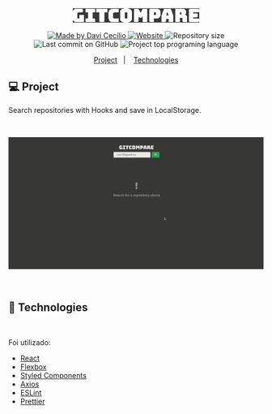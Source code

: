 <div align="center">
    <img src="./src/assets/images/logoTitleDark.png" width="250px"/>
</div>

<p align="center">
<a href="https://github.com/DaviCecilio" target="_blank">
  <img alt="Made by Davi Cecílio" src="https://img.shields.io/badge/made%20by-Davi%20Cec%C3%ADlio-brightgreen">
  </a>
  <a href="https://davicecilio.github.io/gitcompare-hooks/" target="_blank">
  <img alt="Website" src="https://img.shields.io/website?url=https%3A%2F%2Fdavicecilio.github.io/gitcompare-hooks/%2F">
  </a>
   <img alt="Repository size" src="https://img.shields.io/github/repo-size/daviCecilio/gitcompare-hooks?color=34cb79">
  <img alt="Last commit on GitHub" src="https://img.shields.io/github/last-commit/davicecilio/gitcompare-hooks?color=34cb79">
  <img alt="Project top programing language" src="https://img.shields.io/github/languages/top/davicecilio/gitcompare-hooks?color=34cb79">
</p>

<p align="center">
  <a href="#computer-project">Project</a>&nbsp;&nbsp;&nbsp;|&nbsp;&nbsp;&nbsp;
  <a href="#rocket-technologies">Technologies</a>

## :computer: Project

Search repositories with Hooks and save in LocalStorage.

<br/>

 <p align="center">
 <a href="https://davicecilio.github.io/gitcompare-hooks/" target="_blank">
  <img src="./src/assets/animations/gitcompareDemo.gif" alt="GIF - DEMO">
  </a>
</p>
<br/>

## :rocket: Technologies

<br/>
  <p>Foi utilizado:</p>

- [React](https://pt-br.reactjs.org/)
- [Flexbox](https://origamid.com/projetos/flexbox-guia-completo/)
- [Styled Components](https://styled-components.com/)
- [Axios](https://www.npmjs.com/package/axios)
- [ESLint](https://eslint.org/)
- [Prettier](https://prettier.io/)

<br/>
